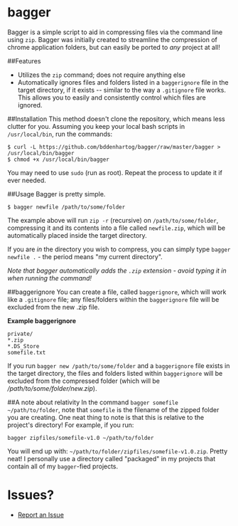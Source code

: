 bagger
======

Bagger is a simple script to aid in compressing files via the command line using `zip`. Bagger was initially created to streamline the compression of chrome application folders, but can easily be ported to _any_ project at all!

##Features
- Utilizes the `zip` command; does not require anything else
- Automatically ignores files and folders listed in a `baggerignore` file in the target directory, if it exists -- similar to the way a `.gitignore` file works. This allows you to easily and consistently control which files are ignored.

##Installation
This method doesn't clone the repository, which means less clutter for you. Assuming you keep your local bash scripts in `/usr/local/bin`, run the commands:

    $ curl -L https://github.com/bddenhartog/bagger/raw/master/bagger > /usr/local/bin/bagger
    $ chmod +x /usr/local/bin/bagger

You may need to use `sudo` (run as root). Repeat the process to update it if ever needed.

##Usage
Bagger is pretty simple.
    
    $ bagger newfile /path/to/some/folder

The example above will run `zip -r` (recursive) on `/path/to/some/folder`, compressing it and its contents into a file called `newfile.zip`, which will be automatically placed inside the target directory.

If you are _in_ the directory you wish to compress, you can simply type `bagger newfile .` - the period means "my current directory".

_Note that bagger automatically adds the `.zip` extension - avoid typing it in when running the command!_

##baggerignore
You can create a file, called `baggerignore`, which will work like a `.gitignore` file; any files/folders within the `baggerignore` file will be excluded from the new .zip file.

__Example baggerignore__
    
    private/
    *.zip
    *.DS_Store
    somefile.txt

If you run `bagger new /path/to/some/folder` and a `baggerignore` file exists in the target directory, the files and folders listed within `baggerignore` will be excluded from the compressed folder (which will be _/path/to/some/folder/new.zip_).

##A note about relativity
In the command `bagger somefile ~/path/to/folder`, note that `somefile` is the filename of the zipped folder you are creating. One neat thing to note is that this is relative to the project's directory! For example, if you run:

`bagger zipfiles/somefile-v1.0 ~/path/to/folder`

You will end up with: `~/path/to/folder/zipfiles/somefile-v1.0.zip`. Pretty neat! I personally use a directory called "packaged" in my projects that contain all of my `bagger`-fied projects.

Issues?
=======
- [Report an Issue](https://github.com/bddenhartog/bagger/issues)
